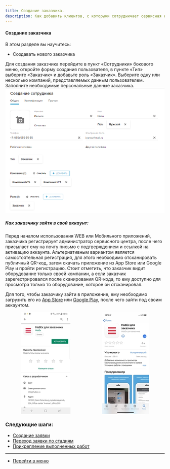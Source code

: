 ```yaml
---
title: Создание заказчика.
description: Как добавить клиентов, с которыми сотрудничает сервисная компания, в систему HubEx?
---
```


<!-- Yandex.Metrika counter -->
<script type="text/javascript" >
   (function(m,e,t,r,i,k,a){m[i]=m[i]||function(){(m[i].a=m[i].a||[]).push(arguments)};
   m[i].l=1*new Date();k=e.createElement(t),a=e.getElementsByTagName(t)[0],k.async=1,k.src=r,a.parentNode.insertBefore(k,a)})
   (window, document, "script", "https://mc.yandex.ru/metrika/tag.js", "ym");
   ym('{{ site.yandex_metric }}', "init", {
        id:'{{ site.yandex_metric }}',
        clickmap:true,
        trackLinks:true,
        accurateTrackBounce:true,
        webvisor:true
   });
</script>
<noscript><div><img src="https://mc.yandex.ru/watch/'{{ site.yandex_metric }}'" style="position:absolute; left:-9999px;" alt="" /></div></noscript>
<!-- /Yandex.Metrika counter -->

#### Создание заказчика
В этом разделе вы научитесь:
- Создавать нового заказчика

Для создания заказчика перейдите в пункт «Сотрудники» бокового меню, откройте форму создания пользователя, в пункте «Тип» выберите «Заказчик» и добавьте роль «Заказчик». Выберите одну или несколько компаний, представляемых данным пользователем. Заполните необходимые персональные данные заказчика.
![cust1.png](/attachments/images/ru/CreatingCustomer/cust1.png)

##### Как заказчику зайти в свой аккаунт:
Перед началом использования WEB или Мобильного приложений, заказчика регистрирует администратор сервисного центра, после чего присылает ему на почту письмо с подтверждением и ссылкой на активацию аккаунта.
Альтернативным вариантом является самостоятельная регистрация, для этого необходимо отсканировать публичный QR-код, затем скачать приложение из App Store или Google Play и пройти регистрацию. Стоит отметить, что заказчик видит оборудование только своей компании, а если заказчик зарегестрировался после сканирования QR-кода, то ему доступно для просмотра только то оборудование, которое он отсканировал.

Для того, чтобы заказчику зайти в приложение, ему необходимо загрузить его из [App Store](https://itunes.apple.com/ru/app//id1386688688?mt=8) или [Google Play](https://play.google.com/store/apps/details?id=ru.hubex.engineer), после чего зайти под своим аккаунтом.

<div style="display: flex;">
  <img  style="margin: 0 auto; display: block; max-width: 100%;" src="/attachments/images/ru/CreatingCustomer/cust2.jpg" /><img style="margin: 0 auto; display: block; max-width: 100%;" src="/attachments/images/ru/CreatingCustomer/cust3.jpg" />
</div>


### Следующие шаги:
- [Создание заявки](./CreatingTicket.md)
- [Переход заявки по стадиям](./ChangingStatus.md)
- [Прикрепление выполненных работ](./AttachingFiles.md)




____
- [Перейти в меню](http://wiki.hubex.ru)
